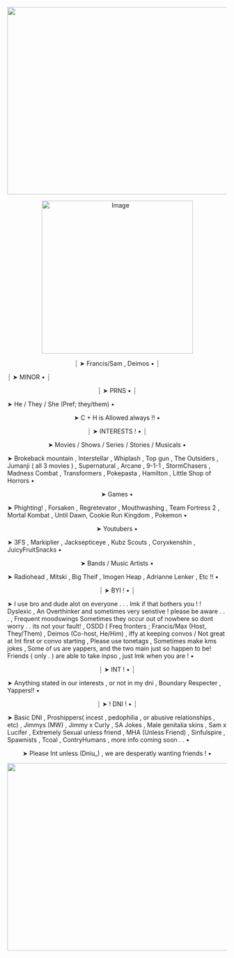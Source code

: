 <p align="center">
<img width="1557" height="429" alt="Image" src="https://github.com/user-attachments/assets/bedb2efe-f8a0-496f-93e4-f2628922a228" />

<p align="center">
<img width="347" height="350" alt="Image" src="https://github.com/user-attachments/assets/23e99f8c-be29-4089-b046-240a2fc4b173" />
<p align="center">
┊ ➤  Francis/Sam , Deimos • ┊

┊ ➤ MINOR • ┊

<p align="center">
┊ ➤  PRNS • ┊

➤ He / They / She (Pref; they/them) •

  <p align="center">
➤ C + H is Allowed always !! •

<p align="center">
┊ ➤ INTERESTS ! • ┊

<p align="center">
 ➤ Movies / Shows / Series / Stories / Musicals •

➤ Brokeback mountain , Interstellar , Whiplash , Top gun , The Outsiders , Jumanji ( all 3 movies ) , Supernatural , Arcane , 9-1-1 , StormChasers , Madness Combat , Transformers , Pokepasta  , Hamilton , Little Shop of Horrors •

<p align="center">
 ➤ Games •

 ➤  Phighting! , Forsaken , Regretevator , Mouthwashing , Team Fortress 2 , Mortal Kombat , Until Dawn, Cookie Run Kingdom , Pokemon  •

 <p align="center">
 ➤ Youtubers •
 
 ➤ 3FS , Markiplier , Jacksepticeye , Kubz Scouts , Coryxkenshin , JuicyFruitSnacks •

  <p align="center">
 ➤ Bands / Music Artists •

  ➤ Radiohead , Mitski , Big Theif , Imogen Heap , Adrianne Lenker , Etc !! •


<p align="center">
┊ ➤ BYI ! • ┊

 ➤ I use bro and dude alot on everyone . . . lmk if that bothers you ! ! Dyslexic , An Overthinker and sometimes very senstive ! please be aware . . . , Frequent moodswings Sometimes they occur out of nowhere so dont worry . . its not your fault! , OSDD ( Freq fronters ; Francis/Max (Host, They/Them) , Deimos (Co-host, He/Him) , iffy at keeping convos / Not great at Int first or convo starting , Please use tonetags , Sometimes make kms jokes , Some of us are yappers, and the two main just so happen to be! Friends ( only . ) are able to take inpso  , just lmk when you are !  •

 <p align="center">
┊ ➤  INT ! • ┊

 ➤ Anything stated in our interests , or not in my dni , Boundary Respecter , Yappers!!  •

<p align="center">
┊ ➤ ! DNI ! • ┊  


 ➤ Basic DNI , Proshippers( incest , pedophilia , or abusive relationships , etc) , Jimmys (MW) , Jimmy x Curly , SA Jokes , Male genitalia skins , Sam x Lucifer , Extremely Sexual unless friend , MHA (Unless Friend) , Sinfulspire ,  Spawnists , Tcoal , ContryHumans , more info coming soon . . • 


 <p align="center">
 ➤ Please Int unless (Dniu_) , we are desperatly wanting friends ! •

 
 <p align="center">


<img width="1557" height="429" alt="Image" src="https://github.com/user-attachments/assets/3c04fa83-e30e-41c3-901a-b8b4db90cf1c" />  
  <p align="center">
 

<!--
**GLASSHOUS3S/GLASSHOUS3S** is a ✨ _special_ ✨ repository because its `README.md` (this file) appears on your GitHub profile.

Here are some ideas to get you started:

- 🔭 I’m currently working on ...
- 🌱 I’m currently learning ...
- 👯 I’m looking to collaborate on ...
- 🤔 I’m looking for help with ...
- 💬 Ask me about ...
- 📫 How to reach me: ...
- 😄 Pronouns: ...
- ⚡ Fun fact: ...
-->
